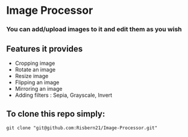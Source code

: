 # Image Processor

### You can add/upload images to it and edit them as you wish

## Features it provides
- Cropping image
- Rotate an image
- Resize image
- Flipping an image
- Mirroring an image
- Adding filters : Sepia, Grayscale, Invert

## To clone this repo simply:
```
git clone "git@github.com:Risbern21/Image-Processor.git"
```